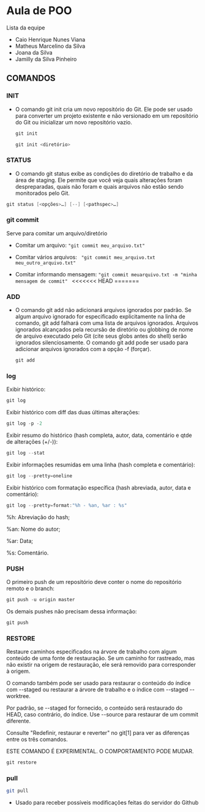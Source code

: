 # Aula de POO 

Lista da equipe

- Caio Henrique Nunes Viana
- Matheus Marcelino da Silva
- Joana da Silva
- Jamilly da Silva Pinheiro

## COMANDOS

### INIT

- O comando git init cria um novo repositório do Git. Ele pode ser usado para converter um projeto existente e não versionado em um repositório do Git ou inicializar um novo repositório vazio.
  ```java
  git init
  ```
  ```java
  git init <diretório>
  ```

### STATUS

- O comando git status exibe as condições do diretório de trabalho e da área de staging. Ele permite que você veja quais alterações foram despreparadas, quais não foram e quais arquivos não estão sendo monitorados pelo Git.

```java
git status [<opções>…​] [--] [<pathspec>…​]
``````

### git commit
Serve para comitar um arquivo/diretório

- Comitar um arquivo: ``` "git commit meu_arquivo.txt" ```

- Comitar vários arquivos: ``` "git commit meu_arquivo.txt meu_outro_arquivo.txt"```
- Comitar informando mensagem: ```"git commit meuarquivo.txt -m "minha mensagem de commit" ```
<<<<<<< HEAD
=======
### ADD
- O comando git add não adicionará arquivos ignorados por padrão. Se algum arquivo ignorado for especificado explicitamente na linha de comando, git add falhará com uma lista de arquivos ignorados. Arquivos ignorados alcançados pela recursão de diretório ou globbing de nome de arquivo executado pelo Git (cite seus globs antes do shell) serão ignorados silenciosamente. O comando git add pode ser usado para adicionar arquivos ignorados com a opção -f (forçar).
  ```java
  git add
  ```


### log 

Exibir histórico:
```java
git log
``````
Exibir histórico com diff das duas últimas alterações:

```java
git log -p -2
``````
Exibir resumo do histórico (hash completa, autor, data, comentário e qtde de alterações (+/-)):

```java
git log --stat
``````

Exibir informações resumidas em uma linha (hash completa e comentário):

```java
git log --pretty=oneline
``````

Exibir histórico com formatação específica (hash abreviada, autor, data e comentário):

```java
git log --pretty=format:"%h - %an, %ar : %s"
``````
%h: Abreviação do hash;

%an: Nome do autor;

%ar: Data;

%s: Comentário.

### PUSH

O primeiro push de um repositório deve conter o nome do repositório remoto e o branch:
```java
git push -u origin master
```
Os demais pushes não precisam dessa informação:
```java
git push
```
### RESTORE

Restaure caminhos especificados na árvore de trabalho com algum conteúdo de uma fonte de restauração. Se um caminho for rastreado, mas não existir na origem de restauração, ele será removido para corresponder à origem.

O comando também pode ser usado para restaurar o conteúdo do índice com --staged ou restaurar a árvore de trabalho e o índice com --staged --worktree.

Por padrão, se --staged for fornecido, o conteúdo será restaurado do HEAD, caso contrário, do índice. Use --source para restaurar de um commit diferente.

Consulte "Redefinir, restaurar e reverter" no git[1] para ver as diferenças entre os três comandos.

ESTE COMANDO É EXPERIMENTAL. O COMPORTAMENTO PODE MUDAR.
```java
git restore 
```

### pull

```bash
git pull
```
- Usado para receber possíveis modificações feitas do servidor do Github